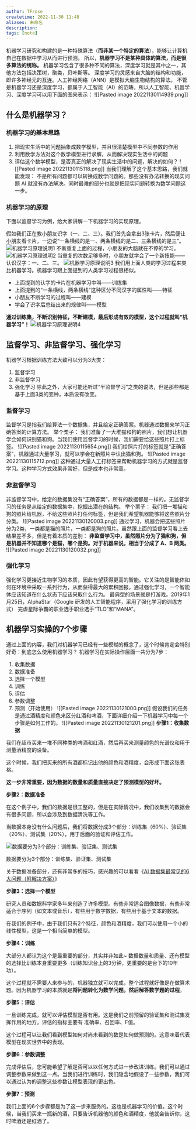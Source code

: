 ```yaml
---
author: TFrose
createtime: 2022-11-30 11:48
aliases: 未命名
description:
tags: [note]
---
```


机器学习研究和构建的是一种特殊算法（**而非某一个特定的算法**），能够让计算机自己在数据中学习从而进行预测。
所以，**机器学习不是某种具体的算法，而是很多算法的统称。**
机器学习包含了很多种不同的算法，深度学习就是其中之一，其他方法包括决策树，聚类，贝叶斯等。
深度学习的灵感来自大脑的结构和功能，即许多神经元的互连。人工神经网络（ANN）是模拟大脑生物结构的算法。
不管是机器学习还是深度学习，都属于人工智能（AI）的范畴。所以人工智能、机器学习、深度学习可以用下面的图来表示：
![[Pasted image 20221130114939.png]]
## 什么是机器学习？
### **机器学习的基本思路**

1.  把现实生活中的问题抽象成数学模型，并且很清楚模型中不同参数的作用
2.  利用数学方法对这个数学模型进行求解，从而解决现实生活中的问题
3.  评估这个数学模型，是否真正的解决了现实生活中的问题，解决的如何？
![[Pasted image 20221130115118.png]]
当我们理解了这个基本思路，我们就能发现：
不是所有问题都可以转换成数学问题的。那些没有办法转换的现实问题 AI 就没有办法解决。同时最难的部分也就是把现实问题转换为数学问题这一步。
### **机器学习的原理**

下面以监督学习为例，给大家讲解一下机器学习的实现原理。

假如我们正在教小朋友识字（一、二、三）。我们首先会拿出3张卡片，然后便让小朋友看卡片，一边说“一条横线的是一、两条横线的是二、三条横线的是三”。
![机器学习原理说明1](https://easyai.tech/wp-content/uploads/2018/12/ml-step-1.png)
不断重复上面的过程，小朋友的大脑就在不停的学习。
![机器学习原理说明2](https://easyai.tech/wp-content/uploads/2018/12/ml-step-2.png)
当重复的次数足够多时，小朋友就学会了一个新技能——认识汉字：一、二、三。
![机器学习原理说明3](https://easyai.tech/wp-content/uploads/2018/12/ml-step-3.png)
我们用上面人类的学习过程来类比机器学习。机器学习跟上面提到的人类学习过程很相似。

-   上面提到的认字的卡片在机器学习中叫——训练集
-   上面提到的“一条横线，两条横线”这种区分不同汉字的属性叫——特征
-   小朋友不断学习的过程叫——建模
-   学会了识字后总结出来的规律叫——模型

**通过训练集，不断识别特征，不断建模，最后形成有效的模型，这个过程就叫“机器学习”！**
![机器学习原理说明4](https://easyai.tech/wp-content/uploads/2018/12/ml-step-4.png)
## 监督学习、非监督学习、强化学习

机器学习根据训练方法大致可以分为3大类：
1.  监督学习
2.  非监督学习
3.  强化学习
除此之外，大家可能还听过“半监督学习”之类的说法，但是那些都是基于上面3类的变种，本质没有改变。
### **监督学习**

监督学习是指我们给算法一个数据集，并且给定正确答案。机器通过数据来学习正确答案的计算方法。
举个栗子：
我们准备了一大堆猫和狗的照片，我们想让机器学会如何识别猫和狗。当我们使用监督学习的时候，我们需要给这些照片打上标签。
![[Pasted image 20221130115654.png]]
我们给照片打的标签就是“正确答案”，机器通过大量学习，就可以学会在新照片中认出猫和狗。
![[Pasted image 20221130115712.png]]
这种通过大量人工打标签来帮助机器学习的方式就是监督学习。这种学习方式效果非常好，但是成本也非常高。

### **非监督学习**

非监督学习中，给定的数据集没有“正确答案”，所有的数据都是一样的。无监督学习的任务是从给定的数据集中，挖掘出潜在的结构。
举个栗子：
我们把一堆猫和狗的照片给机器，不给这些照片打任何标签，但是我们希望机器能够将这些照片分分类。
![[Pasted image 20221130120003.png]]
通过学习，机器会把这些照片分为2类，一类都是猫的照片，一类都是狗的照片。虽然跟上面的监督学习看上去结果差不多，但是有着本质的差别：
**非监督学习中，虽然照片分为了猫和狗，但是机器并不知道哪个是猫，哪个是狗。对于机器来说，相当于分成了 A、B 两类。**
![[Pasted image 20221130120032.png]]
### **强化学习**
强化学习更接近生物学习的本质，因此有望获得更高的智能。它关注的是智能体如何在环境中采取一系列行为，从而获得最大的累积回报。通过强化学习，一个智能体应该知道在什么状态下应该采取什么行为。
最典型的场景就是打游戏。2019年1月25日，AlphaStar（Google 研发的人工智能程序，采用了强化学习的训练方式） 完虐星际争霸的职业选手职业选手“TLO”和“MANA”。
## 机器学习实操的7个步骤
通过上面的内容，我们对机器学习已经有一些模糊的概念了，这个时候肯定会特别好奇：到底怎么使用机器学习？
机器学习在实际操作层面一共分为7步：
1.  收集数据
2.  数据准备
3.  选择一个模型
4.  训练
5.  评估
6.  参数调整
7.  预测（开始使用）
![[Pasted image 20221130121000.png]]
假设我们的任务是通过酒精度和颜色来区分红酒和啤酒，下面详细介绍一下机器学习中每一个步骤是如何工作的。
![[Pasted image 20221130121201.png]]
**步骤1：收集数据**

我们在超市买来一堆不同种类的啤酒和红酒，然后再买来测量颜色的光谱仪和用于测量酒精度的设备。

这个时候，我们把买来的所有酒都标记出他的颜色和酒精度，会形成下面这张表格。


**这一步非常重要，因为数据的数量和质量直接决定了预测模型的好坏。**

**步骤2：数据准备**

在这个例子中，我们的数据是很工整的，但是在实际情况中，我们收集到的数据会有很多问题，所以会涉及到数据清洗等工作。

当数据本身没有什么问题后，我们将数据分成3个部分：训练集（60%）、验证集（20%）、测试集（20%），用于后面的验证和评估工作。

![数据要分为3个部分：训练集、验证集、测试集](https://easyai.tech/wp-content/uploads/2018/12/3dataset.png)

数据要分为3个部分：训练集、验证集、测试集

关于数据准备部分，还有非常多的技巧，感兴趣的可以看看《[AI 数据集最常见的6大问题（附解决方案）](https://easyai.tech/blog/ai-dataset-6-problem-solution/)》

**步骤3：选择一个模型**

研究人员和数据科学家多年来创造了许多模型。有些非常适合图像数据，有些非常适合于序列（如文本或音乐），有些用于数字数据，有些用于基于文本的数据。

在我们的例子中，由于我们只有2个特征，颜色和酒精度，我们可以使用一个小的线性模型，这是一个相当简单的模型。

**步骤4：训练**

大部分人都认为这个是最重要的部分，其实并非如此~ 数据数量和质量、还有模型的选择比训练本身重要更多（训练知识台上的3分钟，更重要的是台下的10年功）。

这个过程就不需要人来参与的，机器独立就可以完成，整个过程就好像是在做算术题。因为机器学习的本质就是**将问题转化为数学问题，然后解答数学题的过程**。

**步骤5：评估**

一旦训练完成，就可以评估模型是否有用。这是我们之前预留的验证集和测试集发挥作用的地方。评估的指标主要有 准确率、召回率、F值。

这个过程可以让我们看到模型如何对尚未看到的数是如何做预测的。这意味着代表模型在现实世界中的表现。

**步骤6：参数调整**

完成评估后，您可能希望了解是否可以以任何方式进一步改进训练。我们可以通过调整参数来做到这一点。当我们进行训练时，我们隐含地假设了一些参数，我们可以通过认为的调整这些参数让模型表现的更出色。

**步骤7：预测**

我们上面的6个步骤都是为了这一步来服务的。这也是机器学习的价值。这个时候，当我们买来一瓶新的酒，只要告诉机器他的颜色和酒精度，他就会告诉你，这时啤酒还是红酒了。